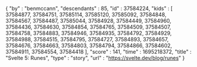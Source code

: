 {
  "by" : "benmccann",
  "descendants" : 85,
  "id" : 37584224,
  "kids" : [ 37584877, 37584751, 37585114, 37585120, 37585092, 37584848, 37584567, 37584487, 37585044, 37584928, 37584449, 37584960, 37584436, 37584630, 37584854, 37584765, 37584509, 37584507, 37584758, 37584883, 37584946, 37584935, 37584792, 37584929, 37584988, 37584515, 37584795, 37584727, 37584893, 37584657, 37584676, 37584663, 37584803, 37584794, 37584866, 37584602, 37584911, 37584554, 37584418 ],
  "score" : 141,
  "time" : 1695218372,
  "title" : "Svelte 5: Runes",
  "type" : "story",
  "url" : "https://svelte.dev/blog/runes"
}
